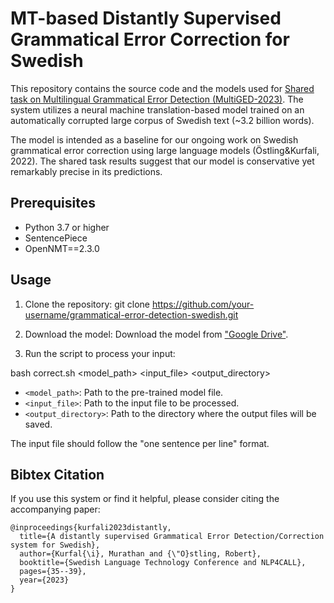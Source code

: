 # MT-based Distantly Supervised Grammatical Error Correction for Swedish

This repository contains the source code and the models used for [Shared task on Multilingual Grammatical Error Detection (MultiGED-2023)](https://github.com/spraakbanken/multiged-2023). The system utilizes a neural machine translation-based model trained on an automatically corrupted large corpus of Swedish text (~3.2 billion words).

The model is intended as a baseline for our ongoing work on Swedish grammatical error correction using large language models (Östling&Kurfali, 2022). The shared task results suggest that our model is conservative yet remarkably precise in its predictions.

## Prerequisites

- Python 3.7 or higher
- SentencePiece
- OpenNMT==2.3.0

## Usage

1. Clone the repository:
git clone https://github.com/your-username/grammatical-error-detection-swedish.git

2. Download the model:
Download the model from ["Google Drive"](https://drive.google.com/drive/folders/1VEtTYgtrW9WRJw0Owp8aQl_nADcwvgyr?usp=share_link).

3. Run the script to process your input:

bash correct.sh <model_path> <input_file> <output_directory>

- `<model_path>`: Path to the pre-trained model file.
- `<input_file>`: Path to the input file to be processed.
- `<output_directory>`: Path to the directory where the output files will be saved.

The input file should follow the "one sentence per line" format.


## Bibtex Citation
If you use this system or find it helpful, please consider citing the accompanying paper:
```
@inproceedings{kurfali2023distantly,
  title={A distantly supervised Grammatical Error Detection/Correction system for Swedish},
  author={Kurfal{\i}, Murathan and {\"O}stling, Robert},
  booktitle={Swedish Language Technology Conference and NLP4CALL},
  pages={35--39},
  year={2023}
}
```

